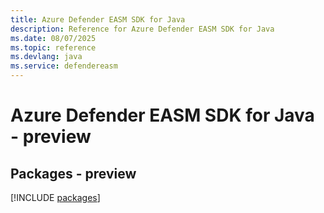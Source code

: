 ```yaml
---
title: Azure Defender EASM SDK for Java
description: Reference for Azure Defender EASM SDK for Java
ms.date: 08/07/2025
ms.topic: reference
ms.devlang: java
ms.service: defendereasm
---
```

# Azure Defender EASM SDK for Java - preview
## Packages - preview
[!INCLUDE [packages](defender-easm-index.md)]